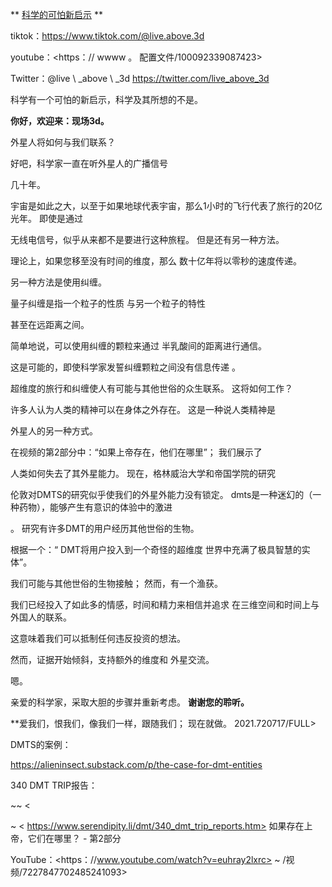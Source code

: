 ** <u>科学的可怕新启示</u> **

tiktok：<https://www.tiktok.com/@live.above.3d>

youtube：<https：// wwww 。 配置文件/100092339087423>

Twitter：@live \ _above \ _3d <https://twitter.com/live_above_3d>

科学有一个可怕的新启示，科学及其所想的不是。

**你好，欢迎来：现场3d。**

外星人将如何与我们联系？

好吧，科学家一直在听外星人的广播信号

几十年。

宇宙是如此之大，以至于如果地球代表宇宙，那么1小时的飞行代表了旅行的20亿光年。
即使是通过

无线电信号，似乎从来都不是要进行这种旅程。
但是还有另一种方法。

理论上，如果您移至没有时间的维度，那么
数十亿年将以零秒的速度传递。

另一种方法是使用纠缠。

量子纠缠是指一个粒子的性质
与另一个粒子的特性

甚至在远距离之间。

简单地说，可以使用纠缠的颗粒来通过
半乳酸间的距离进行通信。

这是可能的，即使科学家发誓纠缠颗粒之间没有信息传递
。

超维度的旅行和纠缠使人有可能与其他世俗的众生联系。
这将如何工作？

许多人认为人类的精神可以在身体之外存在。
这是一种说人类精神是

外星人的另一种方式。

在视频的第2部分中：“如果上帝存在，他们在哪里”； 我们展示了

人类如何失去了其外星能力。
现在，格林威治大学和帝国学院的研究

伦敦对DMTS的研究似乎使我们的外星外能力没有锁定。
dmts是一种迷幻的（一种药物），能够产生有意识的体验中的激进

。
研究有许多DMT的用户经历其他世俗的生物。

根据一个：“ DMT将用户投入到一个奇怪的超维度
世界中充满了极具智慧的实体”。

我们可能与其他世俗的生物接触； 然而，有一个渔获。

我们已经投入了如此多的情感，时间和精力来相信并追求
在三维空间和时间上与外国人的联系。

这意味着我们可以抵制任何违反投资的想法。

然而，证据开始倾斜，支持额外的维度和
外星交流。

嗯。

亲爱的科学家，采取大胆的步骤并重新考虑。
**谢谢您的聆听。**

**爱我们，恨我们，像我们一样，跟随我们； 现在就做。 2021.720717/FULL>

DMTS的案例：

<https://alieninsect.substack.com/p/the-case-for-dmt-entities>

340 DMT TRIP报告：

~~ <

~ < https://www.serendipity.li/dmt/340_dmt_trip_reports.htm>
如果存在上帝，它们在哪里？ - 第2部分

YouTube：<https：//www.youtube.com/watch?v=euhray2lxrc>
~ /视频/7227847702485241093>



